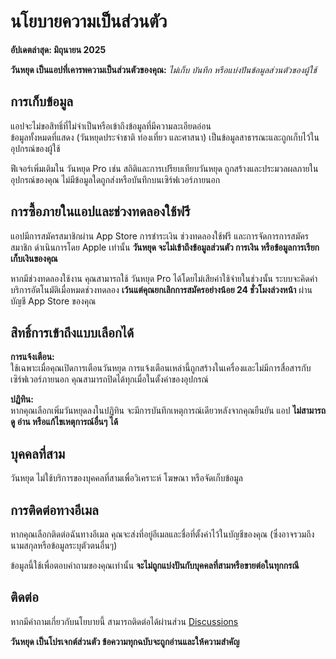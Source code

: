 # นโยบายความเป็นส่วนตัว  
  
**อัปเดตล่าสุด: มิถุนายน 2025**  
  
**วันหยุด เป็นแอปที่เคารพความเป็นส่วนตัวของคุณ:** *ไม่เก็บ บันทึก หรือแบ่งปันข้อมูลส่วนตัวของผู้ใช้*  
  
## การเก็บข้อมูล  
  
แอปจะไม่ขอสิทธิ์ที่ไม่จำเป็นหรือเข้าถึงข้อมูลที่มีความละเอียดอ่อน  
ข้อมูลทั้งหมดที่แสดง (วันหยุดประจำชาติ ท่องเที่ยว และศาสนา) เป็นข้อมูลสาธารณะและถูกเก็บไว้ในอุปกรณ์ของผู้ใช้  
  
ฟีเจอร์เพิ่มเติมใน วันหยุด Pro เช่น สถิติและการเปรียบเทียบวันหยุด ถูกสร้างและประมวลผลภายในอุปกรณ์ของคุณ ไม่มีข้อมูลใดถูกส่งหรือบันทึกบนเซิร์ฟเวอร์ภายนอก  
  
## การซื้อภายในแอปและช่วงทดลองใช้ฟรี  
  
แอปมีการสมัครสมาชิกผ่าน App Store การชำระเงิน ช่วงทดลองใช้ฟรี และการจัดการการสมัครสมาชิก ดำเนินการโดย Apple เท่านั้น **วันหยุด จะไม่เข้าถึงข้อมูลส่วนตัว การเงิน หรือข้อมูลการเรียกเก็บเงินของคุณ**  
  
หากมีช่วงทดลองใช้งาน คุณสามารถใช้ วันหยุด Pro ได้โดยไม่เสียค่าใช้จ่ายในช่วงนั้น ระบบจะคิดค่าบริการอัตโนมัติเมื่อหมดช่วงทดลอง **เว้นแต่คุณยกเลิกการสมัครอย่างน้อย 24 ชั่วโมงล่วงหน้า** ผ่านบัญชี App Store ของคุณ  
  
## สิทธิ์การเข้าถึงแบบเลือกได้  
  
**การแจ้งเตือน:**  
ใช้เฉพาะเมื่อคุณเปิดการเตือนวันหยุด การแจ้งเตือนเหล่านี้ถูกสร้างในเครื่องและไม่มีการสื่อสารกับเซิร์ฟเวอร์ภายนอก คุณสามารถปิดได้ทุกเมื่อในตั้งค่าของอุปกรณ์  
  
**ปฏิทิน:**  
หากคุณเลือกเพิ่มวันหยุดลงในปฏิทิน จะมีการบันทึกเหตุการณ์เดียวหลังจากคุณยืนยัน แอป **ไม่สามารถดู อ่าน หรือแก้ไขเหตุการณ์อื่นๆ ได้**  
  
## บุคคลที่สาม  
  
วันหยุด ไม่ใช้บริการของบุคคลที่สามเพื่อวิเคราะห์ โฆษณา หรือจัดเก็บข้อมูล  
  
## การติดต่อทางอีเมล  
  
หากคุณเลือกติดต่อฉันทางอีเมล คุณจะส่งที่อยู่อีเมลและชื่อที่ตั้งค่าไว้ในบัญชีของคุณ (ซึ่งอาจรวมถึงนามสกุลหรือข้อมูลระบุตัวตนอื่นๆ)  
  
ข้อมูลนี้ใช้เพื่อตอบคำถามของคุณเท่านั้น **จะไม่ถูกแบ่งปันกับบุคคลที่สามหรือขายต่อในทุกกรณี**  
  
## ติดต่อ  
  
หากมีคำถามเกี่ยวกับนโยบายนี้ สามารถติดต่อได้ผ่านส่วน [Discussions](https://github.com/lucasditomase/feriados/discussions)  
  
**วันหยุด เป็นโปรเจกต์ส่วนตัว ข้อความทุกฉบับจะถูกอ่านและให้ความสำคัญ**  
